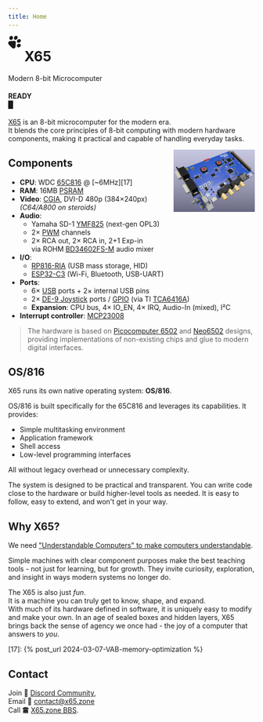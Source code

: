 ```yaml
---
title: Home
---
```

<svg style="width:1.85em;height:1.85em;float:left;margin-right:0.5em;fill:currentColor;" xmlns="http://www.w3.org/2000/svg" viewBox="0 0 235.819 235.773"><path d="M165.492 7.048c-16.248-14.57-43.279-4.818-52.19 13.454-10.116 16.001-8.32 42.216 10.532 50.876 18.315 7.35 37.94-6.207 46.686-21.96 7.339-13.25 6.75-31.817-5.028-42.37zm63.18 63.182c-14.394-15.734-41.212-11.141-54.123 4.247-12.08 10.946-17.712 32.592-4.87 45.065 17.472 16.707 47.899 8.356 60.208-10.625 7.766-11.31 8.454-28.25-1.214-38.687zM78.632 9.697C65.85-3.33 43.11.611 32.455 14.396 18.338 29.38 15.772 57.608 33.979 70.513c18.135 12.263 44.25.342 51.317-19.246 6.037-13.572 4.487-31.057-6.665-41.57zM226.003 157.1c-15.94-16.742-45.544-11.324-58.43 6.574-11.693 13.675-9.592 37.506 6.81 46.538 24.87 14.507 62.184-7.355 59.65-36.656-.793-6.158-3.773-11.951-8.03-16.456zm-95.201-56.465c-11.414-10.383-27.86-5.163-41.615-4.8-22.06 1.831-44.279 2.535-66.208 5.455-24.352 8.062-30.333 43.244-13.19 61.003 20.7 21.686 42.273 42.596 63.476 63.808 17.917 16.934 53.211 11.1 61.193-13.333 3.173-22.793 3.571-45.954 5.725-68.89-.273-11.979 4.865-25.47-3.01-36.019-1.738-2.742-4.231-4.825-6.371-7.224z" /></svg>

# X65

Modern 8-bit Microcomputer

#### READY<br><blink>&#x2588;</blink>

[X65](https://github.com/X65) is an 8-bit microcomputer for the modern era.  
It blends the core principles of 8-bit computing with modern hardware components, making it practical and capable of handling everyday tasks.

<a href="/timeline.html"><img src="/media/2025-04-06_board-vis.png" alt="X65 Board Visualization" style="float:right;width:33%;"></a>

## Components

- **CPU**: WDC [65C816][1] @ [~6MHz][17]
- **RAM**: 16MB [PSRAM][10]
- **Video**: [CGIA][2], DVI-D 480p (384×240px)  
  *(C64/A800 on steroids)*
- **Audio**:
  - Yamaha SD-1 [YMF825][3] (next-gen OPL3)
  - 2× [PWM][12] channels
  - 2× RCA out, 2× RCA in, 2+1 Exp-in  
    via ROHM [BD34602FS-M][13] audio mixer
- **I/O**:
  - [RP816-RIA][4] (USB mass storage, HID)
  - [ESP32-C3][5] (Wi-Fi, Bluetooth, USB-UART)
- **Ports**:
  - 6× [USB][6] ports + 2× internal USB pins
  - 2× [DE-9 Joystick][7] ports / [GPIO][11] (via TI [TCA6416A][14])
  - **Expansion**: CPU bus, 4× IO_EN, 4× IRQ, Audio-In (mixed), I²C
- **Interrupt controller**: [MCP23008][15]

> The hardware is based on [Picocomputer 6502][8] and [Neo6502][9] designs,
> providing implementations of non-existing chips and glue to modern digital interfaces.

## OS/816

X65 runs its own native operating system: **OS/816**.

OS/816 is built specifically for the 65C816 and leverages its capabilities. It provides:

- Simple multitasking environment
- Application framework
- Shell access
- Low-level programming interfaces

All without legacy overhead or unnecessary complexity.

The system is designed to be practical and transparent. You can write code close to the hardware or build higher-level tools as needed. It is easy to follow, easy to extend, and won't get in your way.

## Why X65?

We need ["Understandable Computers" to make computers understandable][16].

Simple machines with clear component purposes make the best teaching tools - not just for learning, but for growth. They invite curiosity, exploration, and insight in ways modern systems no longer do.

The X65 is also just *fun*.  
It is a machine you can truly get to know, shape, and expand.  
With much of its hardware defined in software, it is uniquely easy to modify and make your own. In an age of sealed boxes and hidden layers, X65 brings back the sense of agency we once had - the joy of a computer that answers to *you*.

[1]: https://en.wikipedia.org/wiki/WDC_65C816
[2]: https://github.com/X65/X65/wiki/CGIA
[3]: https://www.youtube.com/watch?v=BEgAx0jngKQ
[4]: https://picocomputer.github.io/ria.html
[5]: https://en.wikipedia.org/wiki/ESP32#ESP32-C3
[6]: https://en.wikipedia.org/wiki/USB
[7]: http://wiki.icomp.de/wiki/DE-9_Joystick
[8]: https://picocomputer.github.io
[9]: https://neo6502.com
[10]: https://www.apmemory.com/products/psram-iot-ram/
[11]: https://en.wikipedia.org/wiki/General-purpose_input/output
[12]: https://en.wikipedia.org/wiki/Pulse-width_modulation
[13]: https://www.rohm.com/products/audio-video/audio-processors/analog/bd34602fs-m-product
[14]: https://www.ti.com/product/TCA6416A
[15]: https://www.microchip.com/en-us/product/mcp23008
[16]: https://www.youtube.com/watch?v=2H2mh8wLXco
[17]: {% post_url 2024-03-07-VAB-memory-optimization %}

## Contact

Join 💬 [Discord Community](https://discord.gg/TuTe3kymgy),  
Email 📨 [contact@x65.zone](mailto:contact@x65.zone?subject=X65)  
Call 🖀 [X65.zone BBS](https://bbs.x65.zone/).
